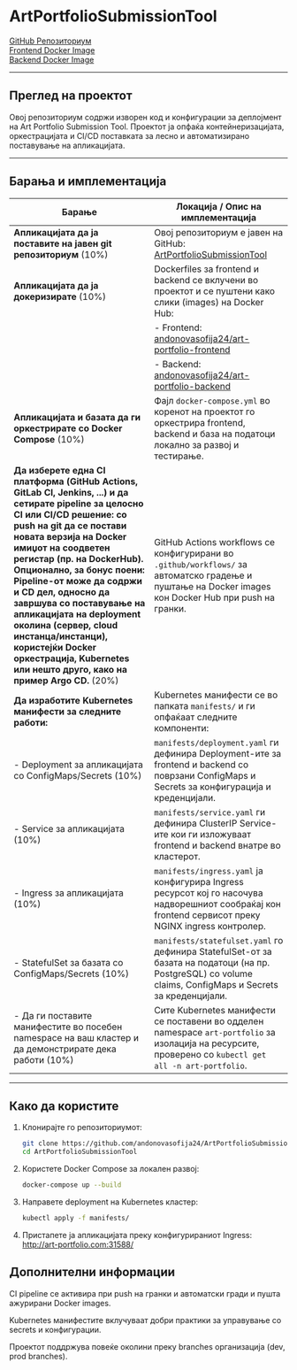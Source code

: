 # ArtPortfolioSubmissionTool

[GitHub Репозиториум](https://github.com/andonovasofija24/ArtPortfolioSubmissionTool)  
[Frontend Docker Image](https://hub.docker.com/r/andonovasofija24/art-portfolio-frontend)  
[Backend Docker Image](https://hub.docker.com/r/andonovasofija24/art-portfolio-backend)

---

## Преглед на проектот

Овој репозиториум содржи изворен код и конфигурации за деплојмент на Art Portfolio Submission Tool. Проектот ја опфаќа контейнеризацијата, оркестрацијата и CI/CD поставката за лесно и автоматизирано поставување на апликацијата.

---

## Барања и имплементација

| Барање                                                                                       | Локација / Опис на имплементација                                                                                                                                                    |
|----------------------------------------------------------------------------------------------|---------------------------------------------------------------------------------------------------------------------------------------------------------------------------------------|
| **Апликацијата да ја поставите на јавен git репозиториум** (10%)                                | Овој репозиториум е јавен на GitHub: [ArtPortfolioSubmissionTool](https://github.com/andonovasofija24/ArtPortfolioSubmissionTool)                                                    |
| **Апликацијата да ја докеризирате** (10%)                                                        | Dockerfiles за frontend и backend се вклучени во проектот и се пуштени како слики (images) на Docker Hub:                                                                             |
|                                                                                              | - Frontend: [andonovasofija24/art-portfolio-frontend](https://hub.docker.com/r/andonovasofija24/art-portfolio-frontend)                                                                |
|                                                                                              | - Backend: [andonovasofija24/art-portfolio-backend](https://hub.docker.com/r/andonovasofija24/art-portfolio-backend)                                                                   |
| **Апликацијата и базата да ги оркестрирате со Docker Compose** (10%)                      | Фајл `docker-compose.yml` во коренот на проектот го оркестрира frontend, backend и база на податоци локално за развој и тестирање.                                                      |
| **Да изберете една CI платформа (GitHub Actions, GitLab CI, Jenkins, ...) и да сетирате pipeline за целосно CI или CI/CD решение: со push на git да се постави новата верзија на Docker имиџот на соодветен регистар (пр. на DockerHub). Опционално, за бонус поени: Pipeline-от може да содржи и CD дел, односно да завршува со поставување на апликацијата на deployment околина (сервер, cloud инстанца/инстанци), користејќи Docker оркестрација, Kubernetes или нешто друго, како на пример Argo CD.** (20%)                                                            | GitHub Actions workflows се конфигурирани во `.github/workflows/` за автоматско градење и пуштање на Docker images кон Docker Hub при push на гранки.                                 |
| **Да изработите Kubernetes манифести за следните работи:**                                                                    | Kubernetes манифести се во папката `manifests/` и ги опфаќаат следните компоненти:                                                                                                   |
| - Deployment за апликацијата со ConfigMaps/Secrets (10%)                                   | `manifests/deployment.yaml` ги дефинира Deployment-ите за frontend и backend со поврзани ConfigMaps и Secrets за конфигурација и креденцијали.                                         |
| - Service за апликацијата (10%)                                                             | `manifests/service.yaml` ги дефинира ClusterIP Service-ите кои ги изложуваат frontend и backend внатре во кластерот.                                                                  |
| - Ingress за апликацијата (10%)                                                             | `manifests/ingress.yaml` ја конфигурира Ingress ресурсот кој го насочува надворешниот сообраќај кон frontend сервисот преку NGINX ingress контролер.                                   |
| - StatefulSet за базата со ConfigMaps/Secrets (10%)                                        | `manifests/statefulset.yaml` го дефинира StatefulSet-от за базата на податоци (на пр. PostgreSQL) со volume claims, ConfigMaps и Secrets за креденцијали.                             |
| - Да ги поставите манифестите во посебен namespace на ваш кластер и да демонстрирате дека работи (10%)              | Сите Kubernetes манифести се поставени во одделен namespace `art-portfolio` за изолација на ресурсите, проверено со `kubectl get all -n art-portfolio`.                                |

---

## Како да користите

1. Клонирајте го репозиториумот:
   ```bash
   git clone https://github.com/andonovasofija24/ArtPortfolioSubmissionTool.git
   cd ArtPortfolioSubmissionTool
2. Користете Docker Compose за локален развој:
   ```bash
   docker-compose up --build
3. Направете deployment на Kubernetes кластер:
   ```bash
   kubectl apply -f manifests/
4. Пристапете ја апликацијата преку конфигурираниот Ingress: http://art-portfolio.com:31588/

## Дополнителни информации
CI pipeline се активира при push на гранки и автоматски гради и пушта ажурирани Docker images.

Kubernetes манифестите вклучуваат добри практики за управување со secrets и конфигурации.

Проектот поддржува повеќе околини преку branches организација (dev, prod branches).
